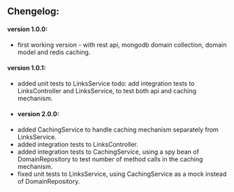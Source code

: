## Chengelog:
#### version 1.0.0:
- first working version - with rest api, mongodb domain collection, domain model and redis caching. 
#### version 1.0.1:
- added unit tests to LinksService
todo: add integration tests to LinksController and LinksService, to test both api and caching mechanism.
- #### version 2.0.0:
- added CachingService to handle caching mechanism separately from LinksService.
- added integration tests to LinksController. 
- added integration tests to CachingService, using a spy bean of DomainRepository to test number of method calls in the caching mechanism.
- fixed unit tests to LinksService, using CachingService as a mock instead of DomainRepository.
